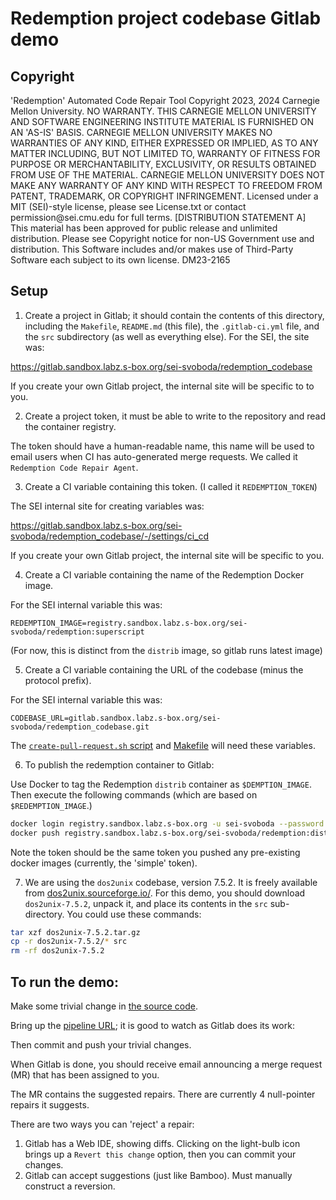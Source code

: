 # Redemption project codebase Gitlab demo

## Copyright

<legal>
'Redemption' Automated Code Repair Tool
Copyright 2023, 2024 Carnegie Mellon University.
NO WARRANTY. THIS CARNEGIE MELLON UNIVERSITY AND SOFTWARE ENGINEERING
INSTITUTE MATERIAL IS FURNISHED ON AN 'AS-IS' BASIS. CARNEGIE MELLON
UNIVERSITY MAKES NO WARRANTIES OF ANY KIND, EITHER EXPRESSED OR IMPLIED,
AS TO ANY MATTER INCLUDING, BUT NOT LIMITED TO, WARRANTY OF FITNESS FOR
PURPOSE OR MERCHANTABILITY, EXCLUSIVITY, OR RESULTS OBTAINED FROM USE OF
THE MATERIAL. CARNEGIE MELLON UNIVERSITY DOES NOT MAKE ANY WARRANTY OF ANY
KIND WITH RESPECT TO FREEDOM FROM PATENT, TRADEMARK, OR COPYRIGHT
INFRINGEMENT.
Licensed under a MIT (SEI)-style license, please see License.txt or
contact permission@sei.cmu.edu for full terms.
[DISTRIBUTION STATEMENT A] This material has been approved for public
release and unlimited distribution.  Please see Copyright notice for
non-US Government use and distribution.
This Software includes and/or makes use of Third-Party Software each
subject to its own license.
DM23-2165
</legal>


## Setup

 1. Create a project in Gitlab; it should contain the contents of this directory, including the `Makefile`, `README.md` (this file), the `.gitlab-ci.yml` file, and the `src` subdirectory (as well as everything else). For the SEI, the site was:
 
https://gitlab.sandbox.labz.s-box.org/sei-svoboda/redemption_codebase

If you create your own Gitlab project, the internal site will be specific to to you.

 2. Create a project token, it must be able to write to the repository and read the container registry.

The token should have a human-readable name, this name will be used to email users when CI has auto-generated merge requests. We called it `Redemption Code Repair Agent`.

 3. Create a CI variable containing this token. (I called it `REDEMPTION_TOKEN`)

The SEI internal site for creating variables was:

https://gitlab.sandbox.labz.s-box.org/sei-svoboda/redemption_codebase/-/settings/ci_cd

If you create your own Gitlab project, the internal site will be specific to you.

 4. Create a CI variable containing the name of the Redemption Docker image.
 
For the SEI internal variable this was:

    REDEMPTION_IMAGE=registry.sandbox.labz.s-box.org/sei-svoboda/redemption:superscript

(For now, this is distinct from the `distrib` image, so gitlab runs latest image)

 5. Create a CI variable containing the URL of the codebase (minus the protocol prefix).
 
For the SEI internal variable this was:

    CODEBASE_URL=gitlab.sandbox.labz.s-box.org/sei-svoboda/redemption_codebase.git

The [`create-pull-request.sh` script](CI/create-pull-request.sh) and [Makefile](Makefile) will need these variables.

 6. To publish the redemption container to Gitlab:

Use Docker to tag the Redemption `distrib` container as `$DEMPTION_IMAGE`. Then execute the following commands (which are based on `$REDEMPTION_IMAGE`.)

```sh
docker login registry.sandbox.labz.s-box.org -u sei-svoboda --password ${REDEMPTION_TOKEN}
docker push registry.sandbox.labz.s-box.org/sei-svoboda/redemption:distrib
```

Note the token should be the same token you pushed any pre-existing docker images (currently, the 'simple' token).

 7. We are using the `dos2unix` codebase, version 7.5.2. It is freely available from [dos2unix.sourceforge.io/](https://sourceforge.net/projects/dos2unix/files/dos2unix/7.5.2/dos2unix-7.5.2.tar.gz/download).  For this demo, you should download `dos2unix-7.5.2`, unpack it, and place its contents in the `src` sub-directory. You could use these commands:
 
```sh
tar xzf dos2unix-7.5.2.tar.gz 
cp -r dos2unix-7.5.2/* src
rm -rf dos2unix-7.5.2
```

## To run the demo:

Make some trivial change in [the source code](src/test_errors.c).

Bring up the [pipeline URL](https://gitlab.sandbox.labz.s-box.org/sei-svoboda/redemption_codebase/-/pipelines); it is good to watch as Gitlab does its work:

Then commit and push your trivial changes.

When Gitlab is done, you should receive email announcing a merge request (MR) that has been assigned to you.

The MR contains the suggested repairs.  There are currently 4 null-pointer repairs it suggests.

There are two ways you can 'reject' a repair:

 1. Gitlab has a Web IDE, showing diffs. Clicking on the light-bulb icon brings up a `Revert this change` option, then you can commit your changes.
 2. Gitlab can accept suggestions (just like Bamboo). Must manually construct a reversion.
 
